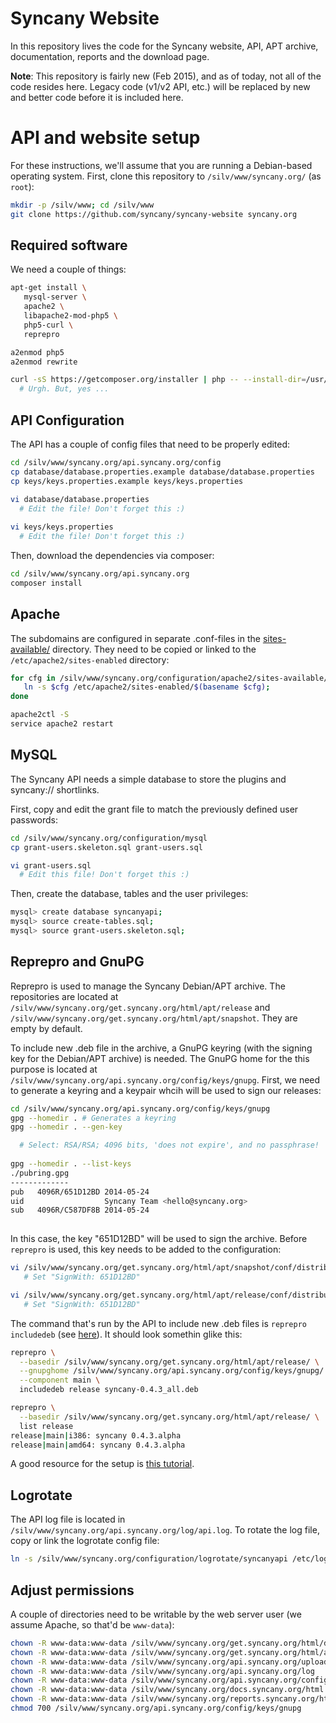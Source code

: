# Syncany Website

In this repository lives the code for the Syncany website, API, APT archive, documentation, reports and the download page. 

**Note**: This repository is fairly new (Feb 2015), and as of today, not all of the code resides here. Legacy code (v1/v2 API, etc.) will be replaced by new and better code before it is included here.

API and website setup
=====================
For these instructions, we'll assume that you are running a Debian-based operating system. First, clone this repository to `/silv/www/syncany.org/` (as `root`):

```bash
mkdir -p /silv/www; cd /silv/www
git clone https://github.com/syncany/syncany-website syncany.org
```

Required software 
-----------------
We need a couple of things:

```bash
apt-get install \
   mysql-server \
   apache2 \
   libapache2-mod-php5 \
   php5-curl \
   reprepro

a2enmod php5
a2enmod rewrite

curl -sS https://getcomposer.org/installer | php -- --install-dir=/usr/local/bin --filename=composer
  # Urgh. But, yes ...
```

API Configuration
-----------------
The API has a couple of config files that need to be properly edited:

```bash
cd /silv/www/syncany.org/api.syncany.org/config
cp database/database.properties.example database/database.properties
cp keys/keys.properties.example keys/keys.properties

vi database/database.properties
  # Edit the file! Don't forget this :)
  
vi keys/keys.properties
  # Edit the file! Don't forget this :)
```

Then, download the dependencies via composer:

```bash
cd /silv/www/syncany.org/api.syncany.org
composer install
```

Apache
------
The subdomains are configured in separate .conf-files in the [sites-available/](configuration/apache2/sites-available) directory. They need to be copied or linked to the `/etc/apache2/sites-enabled` directory:

```bash
for cfg in /silv/www/syncany.org/configuration/apache2/sites-available/*.conf; do 
   ln -s $cfg /etc/apache2/sites-enabled/$(basename $cfg); 
done

apache2ctl -S
service apache2 restart
```

MySQL
-----
The Syncany API needs a simple database to store the plugins and syncany:// shortlinks. 

First, copy and edit the grant file to match the previously defined user passwords:
```bash
cd /silv/www/syncany.org/configuration/mysql
cp grant-users.skeleton.sql grant-users.sql

vi grant-users.sql
  # Edit this file! Don't forget this :)
```

Then, create the database, tables and the user privileges:
```bash
mysql> create database syncanyapi;
mysql> source create-tables.sql;
mysql> source grant-users.skeleton.sql;
```

Reprepro and GnuPG
------------------
Reprepro is used to manage the Syncany Debian/APT archive. The repositories are located at `/silv/www/syncany.org/get.syncany.org/html/apt/release` and `/silv/www/syncany.org/get.syncany.org/html/apt/snapshot`. They are empty by default.

To include new .deb file in the archive, a GnuPG keyring (with the signing key for the Debian/APT archive) is needed. The GnuPG home for the this purpose is located at `/silv/www/syncany.org/api.syncany.org/config/keys/gnupg`. First, we need to generate a keyring and a keypair whcih will be used to sign our releases:

```bash
cd /silv/www/syncany.org/api.syncany.org/config/keys/gnupg
gpg --homedir . # Generates a keyring
gpg --homedir . --gen-key

  # Select: RSA/RSA; 4096 bits, 'does not expire', and no passphrase!
  
gpg --homedir . --list-keys
./pubring.gpg
-------------
pub   4096R/651D12BD 2014-05-24
uid                  Syncany Team <hello@syncany.org>
sub   4096R/C587DF8B 2014-05-24
  
```

In this case, the key "651D12BD" will be used to sign the archive. Before `reprepro` is used, this key needs to be added to the configuration:

```bash
vi /silv/www/syncany.org/get.syncany.org/html/apt/snapshot/conf/distributions
   # Set "SignWith: 651D12BD"

vi /silv/www/syncany.org/get.syncany.org/html/apt/release/conf/distributions
   # Set "SignWith: 651D12BD"
```

The command that's run by the API to include new .deb files is `reprepro includedeb` (see [here](blob/develop/api.syncany.org/src/main/php/Syncany/Api/Util/RepreproUtil.php)). It should look somethin glike this:

```bash
reprepro \
  --basedir /silv/www/syncany.org/get.syncany.org/html/apt/release/ \
  --gnupghome /silv/www/syncany.org/api.syncany.org/config/keys/gnupg/ \
  --component main \
  includedeb release syncany-0.4.3_all.deb

reprepro \
  --basedir /silv/www/syncany.org/get.syncany.org/html/apt/release/ \
  list release
release|main|i386: syncany 0.4.3.alpha
release|main|amd64: syncany 0.4.3.alpha
```

A good resource for the setup is [this tutorial](https://wiki.debian.org/SettingUpSignedAptRepositoryWithReprepro).

Logrotate
---------
The API log file is located in `/silv/www/syncany.org/api.syncany.org/log/api.log`. To rotate the log file, copy or link the logrotate config file:

```bash
ln -s /silv/www/syncany.org/configuration/logrotate/syncanyapi /etc/logrotate.d/syncanyapi
```

Adjust permissions
------------------
A couple of directories need to be writable by the web server user (we assume Apache, so that'd be `www-data`):

```bash
chown -R www-data:www-data /silv/www/syncany.org/get.syncany.org/html/dist
chown -R www-data:www-data /silv/www/syncany.org/get.syncany.org/html/apt
chown -R www-data:www-data /silv/www/syncany.org/api.syncany.org/upload
chown -R www-data:www-data /silv/www/syncany.org/api.syncany.org/log
chown -R www-data:www-data /silv/www/syncany.org/api.syncany.org/config/keys/gnupg
chown -R www-data:www-data /silv/www/syncany.org/docs.syncany.org/html
chown -R www-data:www-data /silv/www/syncany.org/reports.syncany.org/html
chmod 700 /silv/www/syncany.org/api.syncany.org/config/keys/gnupg
```
